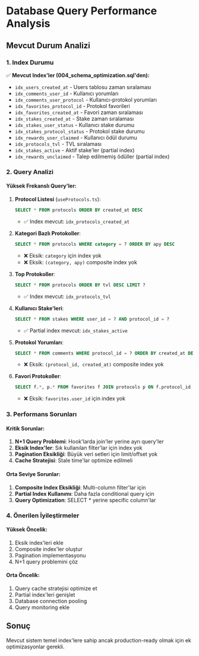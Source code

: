 # Database Query Performance Analysis

## Mevcut Durum Analizi

### 1. Index Durumu
✅ **Mevcut Index'ler (004_schema_optimization.sql'den):**
- `idx_users_created_at` - Users tablosu zaman sıralaması
- `idx_comments_user_id` - Kullanıcı yorumları
- `idx_comments_user_protocol` - Kullanıcı-protokol yorumları
- `idx_favorites_protocol_id` - Protokol favorileri
- `idx_favorites_created_at` - Favori zaman sıralaması
- `idx_stakes_created_at` - Stake zaman sıralaması
- `idx_stakes_user_status` - Kullanıcı stake durumu
- `idx_stakes_protocol_status` - Protokol stake durumu
- `idx_rewards_user_claimed` - Kullanıcı ödül durumu
- `idx_protocols_tvl` - TVL sıralaması
- `idx_stakes_active` - Aktif stake'ler (partial index)
- `idx_rewards_unclaimed` - Talep edilmemiş ödüller (partial index)

### 2. Query Analizi

#### Yüksek Frekanslı Query'ler:
1. **Protocol Listesi** (`useProtocols.ts`):
   ```sql
   SELECT * FROM protocols ORDER BY created_at DESC
   ```
   - ✅ Index mevcut: `idx_protocols_created_at`

2. **Kategori Bazlı Protokoller**:
   ```sql
   SELECT * FROM protocols WHERE category = ? ORDER BY apy DESC
   ```
   - ❌ Eksik: `category` için index yok
   - ❌ Eksik: `(category, apy)` composite index yok

3. **Top Protokoller**:
   ```sql
   SELECT * FROM protocols ORDER BY tvl DESC LIMIT ?
   ```
   - ✅ Index mevcut: `idx_protocols_tvl`

4. **Kullanıcı Stake'leri**:
   ```sql
   SELECT * FROM stakes WHERE user_id = ? AND protocol_id = ?
   ```
   - ✅ Partial index mevcut: `idx_stakes_active`

5. **Protokol Yorumları**:
   ```sql
   SELECT * FROM comments WHERE protocol_id = ? ORDER BY created_at DESC
   ```
   - ❌ Eksik: `(protocol_id, created_at)` composite index yok

6. **Favori Protokoller**:
   ```sql
   SELECT f.*, p.* FROM favorites f JOIN protocols p ON f.protocol_id = p.id WHERE f.user_id = ?
   ```
   - ❌ Eksik: `favorites.user_id` için index yok

### 3. Performans Sorunları

#### Kritik Sorunlar:
1. **N+1 Query Problemi**: Hook'larda join'ler yerine ayrı query'ler
2. **Eksik Index'ler**: Sık kullanılan filter'lar için index yok
3. **Pagination Eksikliği**: Büyük veri setleri için limit/offset yok
4. **Cache Stratejisi**: Stale time'lar optimize edilmeli

#### Orta Seviye Sorunlar:
1. **Composite Index Eksikliği**: Multi-column filter'lar için
2. **Partial Index Kullanımı**: Daha fazla conditional query için
3. **Query Optimization**: SELECT * yerine specific column'lar

### 4. Önerilen İyileştirmeler

#### Yüksek Öncelik:
1. Eksik index'leri ekle
2. Composite index'ler oluştur
3. Pagination implementasyonu
4. N+1 query problemini çöz

#### Orta Öncelik:
1. Query cache stratejisi optimize et
2. Partial index'leri genişlet
3. Database connection pooling
4. Query monitoring ekle

## Sonuç
Mevcut sistem temel index'lere sahip ancak production-ready olmak için ek optimizasyonlar gerekli.